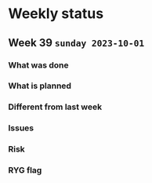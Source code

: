 # Weekly status

## Week 39 `sunday 2023-10-01`

### What was done

### What is planned

### Different from last week

### Issues

### Risk

### RYG flag